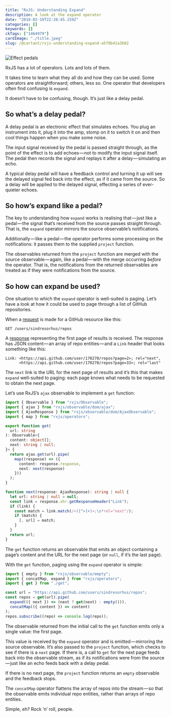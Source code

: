 ```yaml
---
title: "RxJS: Understanding Expand"
description: A look at the expand operator
date: "2018-02-19T22:38:45.159Z"
categories: []
keywords: []
ckTags: ["1464979"]
cardImage: "./title.jpeg"
slug: /@cartant/rxjs-understanding-expand-a5f8b41a3602
---
```


![Effect pedals](title.jpeg "Photo by mhx on Flickr")

RxJS has a lot of operators. Lots and lots of them.

It takes time to learn what they all do and how they can be used. Some operators are straightforward; others, less so. One operator that developers often find confusing is `expand`.

It doesn’t have to be confusing, though. It’s just like a delay pedal.

## So what’s a delay pedal?

A delay pedal is an electronic effect that simulates echoes. You plug an instrument into it, plug it into the amp, stomp on it to switch it on and then cool things happen when you make some noise.

The input signal received by the pedal is passed straight through, as the point of the effect is to add echoes — not to modify the input signal itself. The pedal then records the signal and replays it after a delay — simulating an echo.

A typical delay pedal will have a feedback control and turning it up will see the delayed signal fed back into the effect, as if it came from the source. So a delay will be applied to the delayed signal, effecting a series of ever-quieter echoes.

## So how’s expand like a pedal?

The key to understanding how `expand` works is realising that — just like a pedal — the signal that’s received from the source passes straight through. That is, the `expand` operator mirrors the source observable’s notifications.

Additionally — like a pedal — the operator performs some processing on the notifications: it passes them to the supplied `project` function.

The observables returned from the `project` function are merged with the source observable — again, like a pedal — with the merge occurring _before_ the operator. That is, the notifications from the returned observables are treated as if they were notifications from the source.

## So how can expand be used?

One situation to which the `expand` operator is well-suited is paging. Let’s have a look at how it could be used to page through a list of GitHub repositories.

When a [request](https://developer.github.com/v3/repos/#list-user-repositories) is made for a GitHub resource like this:

```text
GET /users/sindresorhus/repos
```

A [response](https://developer.github.com/v3/repos/#response) representing the first page of results is received. The response has JSON content — an array of repo entities — and a `Link` header that looks something like this:

```text
Link: <https://api.github.com/user/170270/repos?page=2>; rel="next",
      <https://api.github.com/user/170270/repos?page=33>; rel="last"
```

The `next` link is the URL for the next page of results and it’s this that makes `expand` well-suited to paging: each page knows what needs to be requested to obtain the next page.

Let’s use RxJS’s `ajax` observable to implement a `get` function:

```ts
import { Observable } from "rxjs/Observable";
import { ajax } from "rxjs/observable/dom/ajax";
import { AjaxResponse } from "rxjs/observable/dom/AjaxObservable";
import { map } from "rxjs/operators";

export function get(
  url: string
): Observable<{
  content: object[];
  next: string | null;
}> {
  return ajax.get(url).pipe(
    map((response) => ({
      content: response.response,
      next: next(response)
    }))
  );
}

function next(response: AjaxResponse): string | null {
  let url: string | null = null;
  const link = response.xhr.getResponseHeader("Link");
  if (link) {
    const match = link.match(/<([^>]+)>;\s*rel="next"/);
    if (match) {
      [, url] = match;
    }
  }
  return url;
}
```

The `get` function returns an observable that emits an object containing a page’s content and the URL for the next page (or `null`, if it’s the last page).

With the `get` function, paging using the `expand` operator is simple:

```ts
import { empty } from "rxjs/observable/empty";
import { concatMap, expand } from "rxjs/operators";
import { get } from "./get";

const url = "https://api.github.com/users/sindresorhus/repos";
const repos = get(url).pipe(
  expand(({ next }) => (next ? get(next) : empty())),
  concatMap(({ content }) => content)
);
repos.subscribe((repo) => console.log(repo));
```

The observable returned from the initial call to the `get` function emits only a single value: the first page.

This value is received by the `expand` operator and is emitted — mirroring the source observable. It’s also passed to the `project` function, which checks to see if there is a `next` page. If there is, a call to `get` for the next page feeds back into the observable stream, as if its notifications were from the source — just like an echo feeds back with a delay pedal.

If there is no next page, the `project` function returns an `empty` observable and the feedback stops.

The `concatMap` operator flattens the array of repos into the stream — so that the observable emits individual repo entities, rather than arrays of repo entities.

Simple, eh? Rock ’n’ roll, people.

